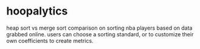 # hoopalytics
heap sort vs merge sort comparison on sorting nba players based on data grabbed online. users can choose a sorting standard, or to customize their own coefficients to create metrics.

